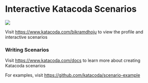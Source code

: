 # Interactive Katacoda Scenarios

[![](http://shields.katacoda.com/katacoda/bikramdhoju/count.svg)](https://www.katacoda.com/bikramdhoju "Get your profile on Katacoda.com")

Visit https://www.katacoda.com/bikramdhoju to view the profile and interactive scenarios

### Writing Scenarios
Visit https://www.katacoda.com/docs to learn more about creating Katacoda scenarios

For examples, visit https://github.com/katacoda/scenario-example

